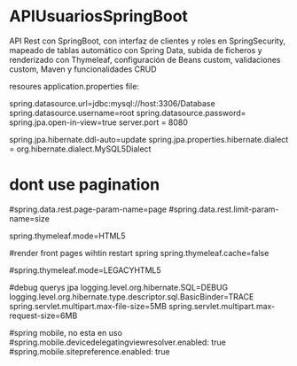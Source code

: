 # APIUsuariosSpringBoot
API Rest con SpringBoot, con interfaz de clientes y roles en SpringSecurity, mapeado de tablas automático con Spring Data, subida de ficheros y renderizado con Thymeleaf, configuración de Beans custom, validaciones custom, Maven y funcionalidades CRUD

resoures application.properties file:

spring.datasource.url=jdbc:mysql://host:3306/Database
spring.datasource.username=root
spring.datasource.password=
spring.jpa.open-in-view=true
server.port = 8080
 
spring.jpa.hibernate.ddl-auto=update
spring.jpa.properties.hibernate.dialect = org.hibernate.dialect.MySQL5Dialect

# dont use pagination
#spring.data.rest.page-param-name=page
#spring.data.rest.limit-param-name=size

spring.thymeleaf.mode=HTML5

#render front pages wihtin restart spring
spring.thymeleaf.cache=false

#spring.thymeleaf.mode=LEGACYHTML5

#debug querys jpa
logging.level.org.hibernate.SQL=DEBUG
logging.level.org.hibernate.type.descriptor.sql.BasicBinder=TRACE
spring.servlet.multipart.max-file-size=5MB
spring.servlet.multipart.max-request-size=6MB


#spring mobile, no esta en uso
#spring.mobile.devicedelegatingviewresolver.enabled: true
#spring.mobile.sitepreference.enabled: true
